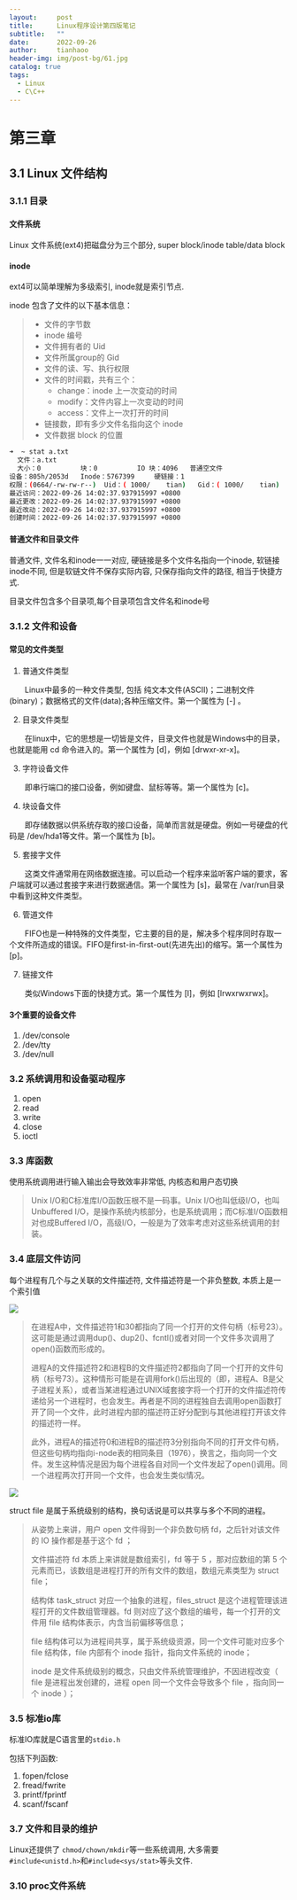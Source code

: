 ```yaml
---
layout:     post
title:      Linux程序设计第四版笔记
subtitle:   ""
date:       2022-09-26
author:     tianhaoo
header-img: img/post-bg/61.jpg
catalog: true
tags:
  - Linux
  - C\C++
---
```


# 第三章

## 3.1 Linux 文件结构

### 3.1.1 目录


#### 文件系统

Linux 文件系统(ext4)把磁盘分为三个部分, super block/inode table/data block

#### inode

ext4可以简单理解为多级索引, inode就是索引节点. 

inode 包含了文件的以下基本信息：


> * 文件的字节数
> * inode 编号
> * 文件拥有者的 Uid
> * 文件所属group的 Gid
> * 文件的读、写、执行权限
> * 文件的时间戳，共有三个：
>   * change：inode 上一次变动的时间
>   * modify：文件内容上一次变动的时间
>   * access：文件上一次打开的时间
> * 链接数，即有多少文件名指向这个 inode
> * 文件数据 block 的位置

```bash
➜  ~ stat a.txt
  文件：a.txt
  大小：0         	块：0          IO 块：4096   普通空文件
设备：805h/2053d	Inode：5767399     硬链接：1
权限：(0664/-rw-rw-r--)  Uid：( 1000/    tian)   Gid：( 1000/    tian)
最近访问：2022-09-26 14:02:37.937915997 +0800
最近更改：2022-09-26 14:02:37.937915997 +0800
最近改动：2022-09-26 14:02:37.937915997 +0800
创建时间：2022-09-26 14:02:37.937915997 +0800
```

#### 普通文件和目录文件

普通文件, 文件名和inode一一对应, 硬链接是多个文件名指向一个inode, 软链接inode不同, 但是软链文件不保存实际内容, 只保存指向文件的路径, 相当于快捷方式.

目录文件包含多个目录项,每个目录项包含文件名和inode号




### 3.1.2 文件和设备


#### 常见的文件类型

1. 普通文件类型

　　Linux中最多的一种文件类型, 包括 纯文本文件(ASCII)；二进制文件(binary)；数据格式的文件(data);各种压缩文件。第一个属性为 [-] 。

2. 目录文件类型

　　在linux中，它的思想是一切皆是文件，目录文件也就是Windows中的目录，也就是能用 cd 命令进入的。第一个属性为 [d]，例如 [drwxr-xr-x]。

3. 字符设备文件

　　即串行端口的接口设备，例如键盘、鼠标等等。第一个属性为 [c]。

4. 块设备文件

　　即存储数据以供系统存取的接口设备，简单而言就是硬盘。例如一号硬盘的代码是 /dev/hda1等文件。第一个属性为 [b]。

5. 套接字文件

　　这类文件通常用在网络数据连接。可以启动一个程序来监听客户端的要求，客户端就可以通过套接字来进行数据通信。第一个属性为 [s]，最常在 /var/run目录中看到这种文件类型。

6. 管道文件

　　FIFO也是一种特殊的文件类型，它主要的目的是，解决多个程序同时存取一个文件所造成的错误。FIFO是first-in-first-out(先进先出)的缩写。第一个属性为 [p]。

7. 链接文件

　　类似Windows下面的快捷方式。第一个属性为 [l]，例如 [lrwxrwxrwx]。  

#### 3个重要的设备文件

1. /dev/console
2. /dev/tty
3. /dev/null

### 3.2 系统调用和设备驱动程序

1. open
2. read
3. write
4. close
5. ioctl

### 3.3 库函数

使用系统调用进行输入输出会导致效率非常低, 内核态和用户态切换

> Unix I/O和C标准库I/O函数压根不是一码事。Unix I/O也叫低级I/O，也叫Unbuffered I/O，是操作系统内核部分，也是系统调用；而C标准I/O函数相对也成Buffered I/O，高级I/O，一般是为了效率考虑对这些系统调用的封装。

### 3.4 底层文件访问

每个进程有几个与之关联的文件描述符, 文件描述符是一个非负整数, 本质上是一个索引值



![](/img/2022-09-26-16-22-04.png)


> 在进程A中，文件描述符1和30都指向了同一个打开的文件句柄（标号23）。这可能是通过调用dup()、dup2()、fcntl()或者对同一个文件多次调用了open()函数而形成的。
> 
> 进程A的文件描述符2和进程B的文件描述符2都指向了同一个打开的文件句柄（标号73）。这种情形可能是在调用fork()后出现的（即，进程A、B是父子进程关系），或者当某进程通过UNIX域套接字将一个打开的文件描述符传递给另一个进程时，也会发生。再者是不同的进程独自去调用open函数打开了同一个文件，此时进程内部的描述符正好分配到与其他进程打开该文件的描述符一样。
> 
> 此外，进程A的描述符0和进程B的描述符3分别指向不同的打开文件句柄，但这些句柄均指向i-node表的相同条目（1976），换言之，指向同一个文件。发生这种情况是因为每个进程各自对同一个文件发起了open()调用。同一个进程两次打开同一个文件，也会发生类似情况。

![](../img/2022-09-26-16-47-03.png)


struct file 是属于系统级别的结构，换句话说是可以共享与多个不同的进程。

> 从姿势上来讲，用户 open 文件得到一个非负数句柄 fd，之后针对该文件的 IO 操作都是基于这个 fd ；
> 
> 文件描述符 fd 本质上来讲就是数组索引，fd 等于 5 ，那对应数组的第 5 个元素而已，该数组是进程打开的所有文件的数组，数组元素类型为 struct file；
> 
> 结构体 task_struct 对应一个抽象的进程，files_struct 是这个进程管理该进程打开的文件数组管理器。fd 则对应了这个数组的编号，每一个打开的文件用 file 结构体表示，内含当前偏移等信息；
> 
> file 结构体可以为进程间共享，属于系统级资源，同一个文件可能对应多个 file 结构体，file 内部有个 inode 指针，指向文件系统的 inode；
> 
> inode 是文件系统级别的概念，只由文件系统管理维护，不因进程改变（ file 是进程出发创建的，进程 open 同一个文件会导致多个 file ，指向同一个 inode ）；


### 3.5 标准io库

标准IO库就是C语言里的`stdio.h`

包括下列函数:
1. fopen/fclose
2. fread/fwrite
3. printf/fprintf
4. scanf/fscanf


### 3.7 文件和目录的维护


Linux还提供了 `chmod/chown/mkdir`等一些系统调用, 大多需要`#include<unistd.h>`和`#include<sys/stat>`等头文件.

### 3.10 proc文件系统





